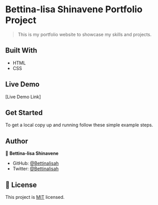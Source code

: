 # Bettina-lisa Shinavene Portfolio Project

> This is my portfolio website to showcase my skills and projects. 


## Built With

- HTML
- CSS

## Live Demo

[Live Demo Link]

## Get Started

To get a local copy up and running follow these simple example steps.

## Author

👤 **Bettina-lisa Shinavene**

- GitHub: [@Bettinalisah](https://github.com/Bettinalisah)
- Twitter: [@Bettinalisah](https://twitter.com/Bettinalisah)



## 📝 License

This project is [MIT](./MIT.md) licensed.

